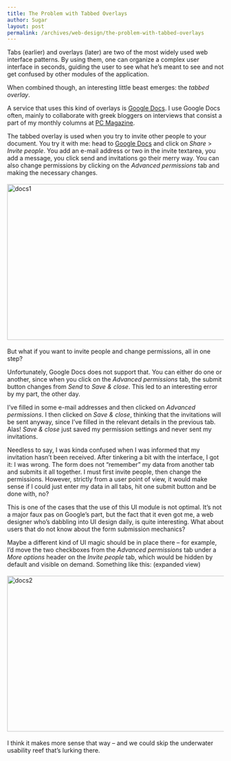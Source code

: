 ```yaml
---
title: The Problem with Tabbed Overlays
author: Sugar
layout: post
permalink: /archives/web-design/the-problem-with-tabbed-overlays
---
```

Tabs (earlier) and overlays (later) are two of the most widely used web interface patterns. By using them, one can organize a complex user interface in seconds, guiding the user to see what he&#8217;s meant to see and not get confused by other modules of the application.

When combined though, an interesting little beast emerges: the *tabbed overlay*.

A service that uses this kind of overlays is [Google Docs][1]. I use Google Docs often, mainly to collaborate with greek bloggers on interviews that consist a part of my monthly columns at [PC Magazine][2].

The tabbed overlay is used when you try to invite other people to your document. You try it with me: head to [Google Docs][1] and click on *Share* > *Invite people*. You add an e-mail address or two in the invite textarea, you add a message, you click send and invitations go their merry way. You can also change permissions by clicking on the *Advanced permissions* tab and making the necessary changes.

<div class="img" style="margin: 18px 0">
  <img class="alignnone size-full wp-image-1183" title="docs1" src="http://blog.sugarenia.com/wp-content/uploads/2010/01/docs1.png" alt="docs1" width="520" height="362" />
</div>

But what if you want to invite people and change permissions, all in one step?

Unfortunately, Google Docs does not support that. You can either do one or another, since when you click on the *Advanced permissions* tab, the submit button changes from *Send* to *Save & close*. This led to an interesting error by my part, the other day.

I&#8217;ve filled in some e-mail addresses and then clicked on *Advanced permissions*. I then clicked on *Save & close*, thinking that the invitations will be sent anyway, since I&#8217;ve filled in the relevant details in the previous tab. Alas! *Save & close* just saved my permission settings and never sent my invitations.

Needless to say, I was kinda confused when I was informed that my invitation hasn&#8217;t been received. After tinkering a bit with the interface, I got it: I was wrong. The form does not &#8220;remember&#8221; my data from another tab and submits it all together. I must first invite people, then change the permissions. However, strictly from a user point of view, it would make sense if I could just enter my data in all tabs, hit one submit button and be done with, no?

This is one of the cases that the use of this UI module is not optimal. It&#8217;s not a major faux pas on Google&#8217;s part, but the fact that it even got me, a web designer who&#8217;s dabbling into UI design daily, is quite interesting. What about users that do not know about the form submission mechanics?

Maybe a different kind of UI magic should be in place there &#8211; for example, I&#8217;d move the two checkboxes from the *Advanced permissions* tab under a *More options* header on the *Invite people* tab, which would be hidden by default and visible on demand. Something like this: (expanded view)

<div class="img" style="margin: 18px 0">
  <img class="alignnone size-full wp-image-1188" title="docs2" src="http://blog.sugarenia.com/wp-content/uploads/2010/01/docs21.png" alt="docs2" width="520" height="362" />
</div>

I think it makes more sense that way &#8211; and we could skip the underwater usability reef that&#8217;s lurking there.

 [1]: http://google.com/docs
 [2]: http://e-pcmag.gr

